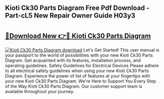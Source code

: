 ## Kioti Ck30 Parts Diagram Free Pdf Download - Part-cL5 New Repair Owner Guide H03y3

# <h2><a href="http://dfttuh.blite.top/?on=Kioti+Ck30+Parts+Diagram">🔗Download New 👉🔴 Kioti Ck30 Parts Diagram</a></h2>

[![Kioti Ck30 Parts Diagram download](https://i.imgur.com/lujVjoI.png)](http://dfttuh.blite.top/?on=Kioti+Ck30+Parts+Diagram)
Let's Get Started! This user manual is your passport to the world of possibilities with your new Kioti Ck30 Parts Diagram. Get acquainted with its features, installation process, and operating guidelines. Safety Guidelines for Electrical Devices Please adhere to all electrical safety guidelines when using your new Kioti Ck30 Parts Diagram. Experience the power of list of features at your fingertips with your new Kioti Ck30 Parts Diagram. We're Here to Support You Every Step of the Way Kioti Ck30 Parts Diagram. Our customer support team is available throughout your journey.
